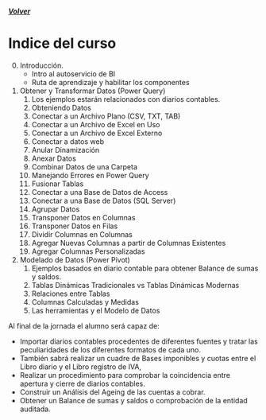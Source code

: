 ##### [Volver](/Curso-de-Herramientas-analiticas-para-auditoria-I/)

# Indice del curso
0. 	Introducción.
    *	Intro al autoservicio de BI
    *	Ruta de aprendizaje y habilitar los componentes
1. 	Obtener y Transformar Datos (Power Query)
    1.    Los ejemplos estarán relacionados con diarios contables.
    1.    Obteniendo Datos
    1.	Conectar a un Archivo Plano (CSV, TXT, TAB)
    1.	Conectar a un Archivo de Excel en Uso
    1.	Conectar a un Archivo de Excel Externo
    1.	Conectar a datos web
    1.	Anular Dinamización
    1.	Anexar Datos
    1.	Combinar Datos de una Carpeta
    1.	Manejando Errores en Power Query
    1.	Fusionar Tablas 
    1.	Conectar a una Base de Datos de Access
    1.	Conectar a una Base de Datos (SQL Server)
    1.	Agrupar Datos
    1.	Transponer Datos en Columnas
    1.	Transponer Datos en Filas
    1.	Dividir Columnas en Columnas
    1.	Agregar Nuevas Columnas a partir de Columnas Existentes
    1.	Agregar Columnas Personalizadas
1. 	Modelado de Datos (Power Pivot)
    1.	Ejemplos basados en diario contable para obtener Balance de sumas y saldos.
    1.	Tablas Dinámicas Tradicionales vs Tablas Dinámicas Modernas
    1.	Relaciones entre Tablas
    1.	Columnas Calculadas y Medidas
    1.	Las herramientas y el Modelo de Datos


Al final de la jornada el alumno será capaz de:
*	Importar diarios contables procedentes de diferentes fuentes y tratar las peculiaridades de los diferentes formatos de cada uno.
*	También sabrá realizar un cuadre de Bases imponibles y cuotas entre el Libro diario y el Libro registro de IVA, 
*	Realizar un procedimiento para comprobar la coincidencia entre apertura y cierre de diarios contables.
*	Construir un Análisis del Ageing de las cuentas a cobrar. 
*	Obtener un Balance de sumas y saldos o comprobación de la entidad auditada.

